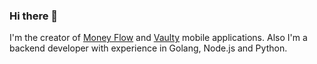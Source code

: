 ### Hi there 👋

I'm the creator of [Money Flow](https://github.com/moneyflow-dev/moneyflow) and [Vaulty](https://github.com/astsu-dev/vaulty-mobile) mobile applications. Also I'm a backend developer with experience in Golang, Node.js and Python.

